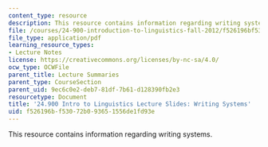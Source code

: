 ```yaml
---
content_type: resource
description: This resource contains information regarding writing systems.
file: /courses/24-900-introduction-to-linguistics-fall-2012/f526196bf53072b093651556de1fd93e_MIT24_900F12_Writing_Sys.pdf
file_type: application/pdf
learning_resource_types:
- Lecture Notes
license: https://creativecommons.org/licenses/by-nc-sa/4.0/
ocw_type: OCWFile
parent_title: Lecture Summaries
parent_type: CourseSection
parent_uid: 9ec6c0e2-deb7-81df-7b61-d128390fb2e3
resourcetype: Document
title: '24.900 Intro to Linguistics Lecture Slides: Writing Systems'
uid: f526196b-f530-72b0-9365-1556de1fd93e
---
```

This resource contains information regarding writing systems.